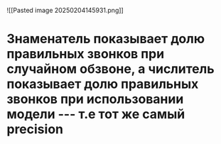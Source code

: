 ![[Pasted image 20250204145931.png]]
# Знаменатель показывает долю правильных звонков при случайном обзвоне, а числитель показывает долю правильных звонков при использовании модели --- т.е тот же самый precision
